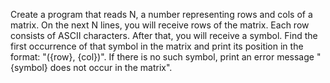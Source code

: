 Create a program that reads N, a number representing rows and cols of a matrix. On the next N lines, you will receive rows of the matrix. Each row consists of ASCII characters. After that, you will receive a symbol. Find the first occurrence of that symbol in the matrix and print its position in the format: "({row}, {col})". If there is no such symbol, print an error message "{symbol} does not occur in the matrix".
